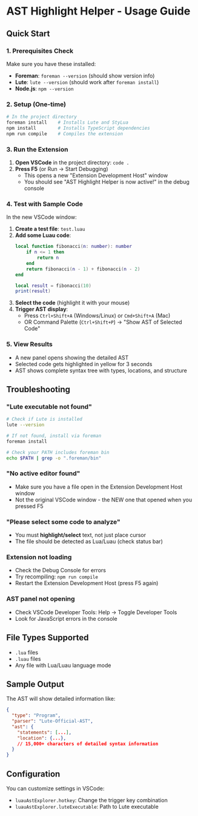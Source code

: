 # AST Highlight Helper - Usage Guide

## Quick Start

### 1. Prerequisites Check
Make sure you have these installed:
- **Foreman**: `foreman --version` (should show version info)
- **Lute**: `lute --version` (should work after `foreman install`)
- **Node.js**: `npm --version`

### 2. Setup (One-time)
```bash
# In the project directory
foreman install    # Installs Lute and StyLua
npm install        # Installs TypeScript dependencies
npm run compile    # Compiles the extension
```

### 3. Run the Extension
1. **Open VSCode** in the project directory: `code .`
2. **Press F5** (or Run → Start Debugging)
   - This opens a new "Extension Development Host" window
   - You should see "AST Highlight Helper is now active!" in the debug console

### 4. Test with Sample Code
In the new VSCode window:

1. **Create a test file**: `test.luau`
2. **Add some Luau code**:
   ```lua
   local function fibonacci(n: number): number
       if n <= 1 then
           return n
       end
       return fibonacci(n - 1) + fibonacci(n - 2)
   end
   
   local result = fibonacci(10)
   print(result)
   ```
3. **Select the code** (highlight it with your mouse)
4. **Trigger AST display**:
   - Press `Ctrl+Shift+A` (Windows/Linux) or `Cmd+Shift+A` (Mac)
   - OR Command Palette (`Ctrl+Shift+P`) → "Show AST of Selected Code"

### 5. View Results
- A new panel opens showing the detailed AST
- Selected code gets highlighted in yellow for 3 seconds
- AST shows complete syntax tree with types, locations, and structure

## Troubleshooting

### "Lute executable not found"
```bash
# Check if Lute is installed
lute --version

# If not found, install via foreman
foreman install

# Check your PATH includes foreman bin
echo $PATH | grep -o ".foreman/bin"
```

### "No active editor found"
- Make sure you have a file open in the Extension Development Host window
- Not the original VSCode window - the NEW one that opened when you pressed F5

### "Please select some code to analyze"
- You must **highlight/select** text, not just place cursor
- The file should be detected as Lua/Luau (check status bar)

### Extension not loading
- Check the Debug Console for errors
- Try recompiling: `npm run compile`
- Restart the Extension Development Host (press F5 again)

### AST panel not opening
- Check VSCode Developer Tools: Help → Toggle Developer Tools
- Look for JavaScript errors in the console

## File Types Supported
- `.lua` files
- `.luau` files
- Any file with Lua/Luau language mode

## Sample Output
The AST will show detailed information like:
```json
{
  "type": "Program",
  "parser": "Lute-Official-AST",
  "ast": {
    "statements": [...],
    "location": {...},
    // 15,000+ characters of detailed syntax information
  }
}
```

## Configuration
You can customize settings in VSCode:
- `luauAstExplorer.hotkey`: Change the trigger key combination
- `luauAstExplorer.luteExecutable`: Path to Lute executable 